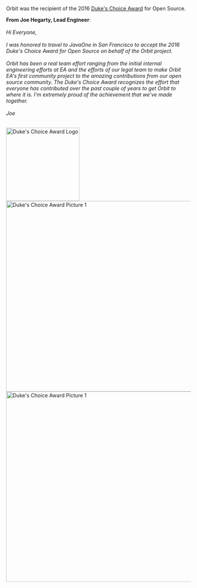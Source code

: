 Orbit was the recipient of the 2016 [Duke's Choice Award](https://www.oracle.com/javaone/dukes-choice-award.html) for Open Source. 

**From Joe Hegarty, Lead Engineer**: <br /><br/>
_Hi Everyone,<br /><br />
I was honored to travel to JavaOne in San Francisco to accept the 2016 Duke's Choice Award for Open Source on behalf of the Orbit project. <br /><br />
Orbit has been a real team effort ranging from the initial internal engineering efforts at EA and the efforts of our legal team to make Orbit EA's first community project to the amazing contributions from our open source community. The Duke's Choice Award recognizes the effort that everyone has contributed over the past couple of years to get Orbit to where it is. I'm extremely proud of the achievement that we've made together.<br /> <br />
Joe_

<br />
<img src="http://www.orbit.cloud/img/dca/dca_logo.png" alt="Duke's Choice Award Logo" width="200px" />
<img src="http://www.orbit.cloud/img/dca/dca_joe.jpg" alt="Duke's Choice Award Picture 1" width="520px" />
<img src="http://www.orbit.cloud/img/dca/dca_all.jpg" alt="Duke's Choice Award Picture 1" width="520px" />
